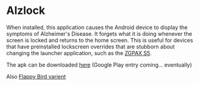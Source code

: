 Alzlock
=================

When installed, this application causes the Android device to
display the symptoms of Alzheimer's Disease. It forgets what it
is doing whenever the screen is locked and returns to the home
screen. This is useful for devices that have preinstalled 
lockscreen overrides that are stubborn about changing the 
launcher application, such as the [ZGPAX S5][2].


The apk can be downloaded [here][1] (Google Play entry coming... eventually)


Also [Flappy Bird varient][3]


 [1]: http://mens.ly/files/Alzlock.apk
 [2]: http://dx.com/p/zgpax-s5-1-54-touch-screen-dual-core-android-4-0-smart-phone-watch-w-camera-wi-fi-black-270465
 [3]: http://mens.ly/files/AutoFlap.apk
